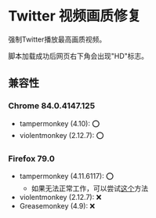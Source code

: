# Twitter 视频画质修复
强制Twitter播放最高画质视频。

脚本加载成功后网页右下角会出现"HD"标志。

## 兼容性
### Chrome 84.0.4147.125
- tampermonkey (4.10): ⭕
- violentmonkey (2.12.7): ⭕

### Firefox 79.0
- tampermonkey (4.11.6117): ⭕
  - 如果无法正常工作，可以尝试[这个](https://github.com/Tampermonkey/tampermonkey/issues/952#issuecomment-638373937)方法
- violentmonkey (2.12.7): ❌
- Greasemonkey (4.9): ❌